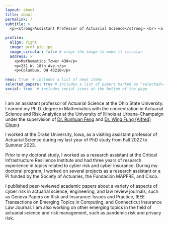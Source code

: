 ```yaml
---
layout: about
title: about
permalink: /
subtitle: >
  <p><strong>Assistant Professor of Actuarial Science</strong> <br> <a href = 'https://math.osu.edu/people/zhang.14673' target="_blank">Department of Mathematics <br> The Ohio State University</a></p>

profile:
  align: right
  image: prof_pic.jpg
  image_circular: false # crops the image to make it circular
  address: >
    <p>Mathematics Tower 430</p>
    <p>231 W. 18th Ave.</p>
    <p>Columbus, OH 43210</p>

news: true  # includes a list of news items
selected_papers: true # includes a list of papers marked as "selected={true}"
social: true  # includes social icons at the bottom of the page
---
```


I am an assistant professor of Actuarial Science at the Ohio State University. I earned my Ph.D. degree in Mathematics with the concentration in Actuarial Science and Risk Analytics at the University of Illinois at Urbana-Champaign under the supervision of <a href="https://faculty.math.illinois.edu/~rfeng/">Dr. Runhuan Feng</a> and <a href = "https://sites.google.com/view/wingfungalfredchong/home">Dr. Wing Fung (Alfred) Chong</a>. 

I worked at the Drake University, Iowa, as a visiting assistant professor of Actuarial Science during my last year of PhD study from Fall 2022 to Summer 2023. 

Prior to my doctoral study, I worked as a research assistant at the Critical Infrastructure Resilience Institute and had three years of research experience in topics related to cyber risk and cyber insurance. During my doctoral program, I worked on several projects as a research assistant or a PI funded by the Society of Actuaries, the Fundación MAPFRE, and Cisco.

I published peer-reviewed academic papers about a variety of aspects of cyber risk in actuarial science, engineering, and law review journals, such as Geneva Papers on Risk and Insurance: Issues and Practice, IEEE Transactions on Emerging Topics in Computing, and Connecticut Insurance Law Journal. I am also working on other emerging topics in the field of actuarial science and risk management, such as pandemic risk and privacy risk.
